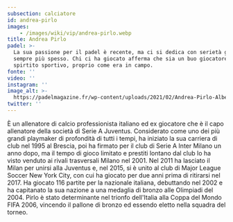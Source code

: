 ```yaml
---
subsection: calciatore
id: andrea-pirlo
images: 
    - /images/wiki/vip/andrea-pirlo.webp
title: Andrea Pirlo
padel: >-
  La sua passione per il padel è recente, ma ci si dedica con serietà giocando
  sempre più spesso. Chi ci ha giocato afferma che sia un buo giocatore dallo
  spirtito sportivo, proprio come era in campo.
fonte: ''
video: ''
instagram: ''
image_alt: >-
  https://padelmagazine.fr/wp-content/uploads/2021/02/Andrea-Pirlo-Albertini-Demetrio-Gigi-Casiraghi-Giuseppe-Polacci-Padel.jpg
twitter: ''
---
```

È un allenatore di calcio professionista italiano ed ex giocatore che è il capo allenatore della società di Serie A Juventus. Considerato come uno dei più grandi playmaker di profondità di tutti i tempi, ha iniziato la sua carriera di club nel 1995 al Brescia, poi ha firmato per il club di Serie A Inter Milano un anno dopo, ma il tempo di gioco limitato e prestiti lontano dal club lo ha visto venduto ai rivali trasversali Milano nel 2001. Nel 2011 ha lasciato il Milan per unirsi alla Juventus e, nel 2015, si è unito al club di Major League Soccer New York City, con cui ha giocato per due anni prima di ritirarsi nel 2017. Ha giocato 116 partite per la nazionale italiana, debuttando nel 2002 e ha capitanato la sua nazione a una medaglia di bronzo alle Olimpiadi del 2004. Pirlo è stato determinante nel trionfo dell'Italia alla Coppa del Mondo FIFA 2006, vincendo il pallone di bronzo ed essendo eletto nella squadra del torneo.